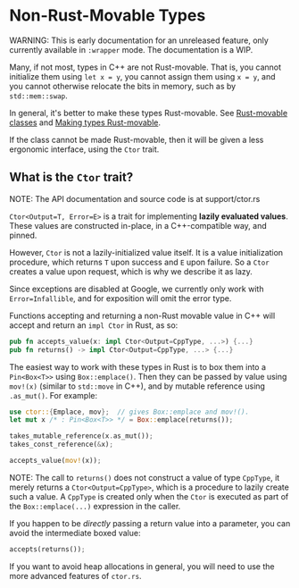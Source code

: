 <!-- <internal link> -->

# Non-Rust-Movable Types

WARNING: This is early documentation for an unreleased feature, only currently
available in `:wrapper` mode. The documentation is a WIP.

Many, if not most, types in C++ are not Rust-movable. That is, you cannot
initialize them using `let x = y`, you cannot assign them using `x = y`, and you
cannot otherwise relocate the bits in memory, such as by `std::mem::swap`.

In general, it's better to make these types Rust-movable. See [Rust-movable
classes](classes_and_structs.md#rust_movable) and [Making types
Rust-movable](cookbook.md#rust_movable).

If the class cannot be made Rust-movable, then it will be given a less ergonomic
interface, using the `Ctor` trait.

## What is the `Ctor` trait?

NOTE: The API documentation and source code is at
support/ctor.rs

`Ctor<Output=T, Error=E>` is a trait for implementing **lazily evaluated
values**. These values are constructed in-place, in a C++-compatible way, and
pinned.

However, `Ctor` is not a lazily-initialized value itself. It is a value
initialization procedure, which returns `T` upon success and `E` upon failure.
So a `Ctor` creates a value upon request, which is why we describe it as lazy.

Since exceptions are disabled at Google, we currently only work with
`Error=Infallible`, and for exposition will omit the error type.

Functions accepting and returning a non-Rust movable value in C++ will accept
and return an `impl Ctor` in Rust, as so:

```rust
pub fn accepts_value(x: impl Ctor<Output=CppType, ...>) {...}
pub fn returns() -> impl Ctor<Output=CppType, ...> {...}
```

The easiest way to work with these types in Rust is to box them into a
`Pin<Box<T>>` using `Box::emplace()`. Then they can be passed by value using
`mov!(x)` (similar to `std::move` in C++), and by mutable reference using
`.as_mut()`. For example:

```rust
use ctor::{Emplace, mov};  // gives Box::emplace and mov!().
let mut x /* : Pin<Box<T>> */ = Box::emplace(returns());

takes_mutable_reference(x.as_mut());
takes_const_reference(&x);

accepts_value(mov!(x));
```

NOTE: The call to `returns()` does not construct a value of type `CppType`, it
merely returns a `Ctor<Output=CppType>`, which is a procedure to lazily create
such a value. A `CppType` is created only when the `Ctor` is executed as part of
the `Box::emplace(...)` expression in the caller.

If you happen to be *directly* passing a return value into a parameter, you can
avoid the intermediate boxed value:

```rust
accepts(returns());
```

If you want to avoid heap allocations in general, you will need to use the more
advanced features of `ctor.rs`.

<!-- TODO(b/432107690): Move advanced docs to a sibling file. -->
